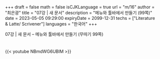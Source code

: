 +++
draft = false
math = false
isCJKLanguage = true
url = "m/16"
author = "최은광"
title = "07강 | 새 문서"
description = "메뉴와 툴바에서 만들기 (99쪽)"
date = 2023-05-05 09:29:00
expiryDate = 2099-12-31
techs = ["Literature & Latte/ Scrivener"]
languages = "한국어"
+++

07강 | 새 문서 – 메뉴와 툴바에서 만들기 (무따기 99쪽)

<!--more--> 

#

{{< youtube NBmdWG6UBIM >}}

#